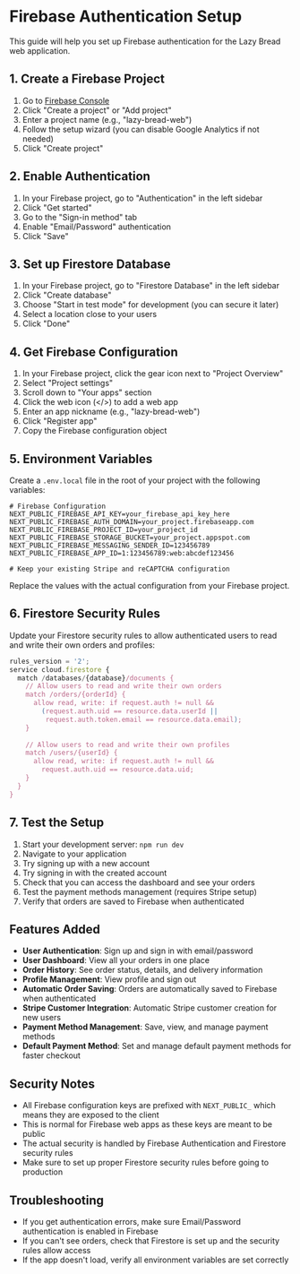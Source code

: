 # Firebase Authentication Setup

This guide will help you set up Firebase authentication for the Lazy Bread web application.

## 1. Create a Firebase Project

1. Go to [Firebase Console](https://console.firebase.google.com/)
2. Click "Create a project" or "Add project"
3. Enter a project name (e.g., "lazy-bread-web")
4. Follow the setup wizard (you can disable Google Analytics if not needed)
5. Click "Create project"

## 2. Enable Authentication

1. In your Firebase project, go to "Authentication" in the left sidebar
2. Click "Get started"
3. Go to the "Sign-in method" tab
4. Enable "Email/Password" authentication
5. Click "Save"

## 3. Set up Firestore Database

1. In your Firebase project, go to "Firestore Database" in the left sidebar
2. Click "Create database"
3. Choose "Start in test mode" for development (you can secure it later)
4. Select a location close to your users
5. Click "Done"

## 4. Get Firebase Configuration

1. In your Firebase project, click the gear icon next to "Project Overview"
2. Select "Project settings"
3. Scroll down to "Your apps" section
4. Click the web icon (</>) to add a web app
5. Enter an app nickname (e.g., "lazy-bread-web")
6. Click "Register app"
7. Copy the Firebase configuration object

## 5. Environment Variables

Create a `.env.local` file in the root of your project with the following variables:

```env
# Firebase Configuration
NEXT_PUBLIC_FIREBASE_API_KEY=your_firebase_api_key_here
NEXT_PUBLIC_FIREBASE_AUTH_DOMAIN=your_project.firebaseapp.com
NEXT_PUBLIC_FIREBASE_PROJECT_ID=your_project_id
NEXT_PUBLIC_FIREBASE_STORAGE_BUCKET=your_project.appspot.com
NEXT_PUBLIC_FIREBASE_MESSAGING_SENDER_ID=123456789
NEXT_PUBLIC_FIREBASE_APP_ID=1:123456789:web:abcdef123456

# Keep your existing Stripe and reCAPTCHA configuration
```

Replace the values with the actual configuration from your Firebase project.

## 6. Firestore Security Rules

Update your Firestore security rules to allow authenticated users to read and write their own orders and profiles:

```javascript
rules_version = '2';
service cloud.firestore {
  match /databases/{database}/documents {
    // Allow users to read and write their own orders
    match /orders/{orderId} {
      allow read, write: if request.auth != null && 
        (request.auth.uid == resource.data.userId || 
         request.auth.token.email == resource.data.email);
    }
    
    // Allow users to read and write their own profiles
    match /users/{userId} {
      allow read, write: if request.auth != null && 
        request.auth.uid == resource.data.uid;
    }
  }
}
```

## 7. Test the Setup

1. Start your development server: `npm run dev`
2. Navigate to your application
3. Try signing up with a new account
4. Try signing in with the created account
5. Check that you can access the dashboard and see your orders
6. Test the payment methods management (requires Stripe setup)
7. Verify that orders are saved to Firebase when authenticated

## Features Added

- **User Authentication**: Sign up and sign in with email/password
- **User Dashboard**: View all your orders in one place
- **Order History**: See order status, details, and delivery information
- **Profile Management**: View profile and sign out
- **Automatic Order Saving**: Orders are automatically saved to Firebase when authenticated
- **Stripe Customer Integration**: Automatic Stripe customer creation for new users
- **Payment Method Management**: Save, view, and manage payment methods
- **Default Payment Method**: Set and manage default payment methods for faster checkout

## Security Notes

- All Firebase configuration keys are prefixed with `NEXT_PUBLIC_` which means they are exposed to the client
- This is normal for Firebase web apps as these keys are meant to be public
- The actual security is handled by Firebase Authentication and Firestore security rules
- Make sure to set up proper Firestore security rules before going to production

## Troubleshooting

- If you get authentication errors, make sure Email/Password authentication is enabled in Firebase
- If you can't see orders, check that Firestore is set up and the security rules allow access
- If the app doesn't load, verify all environment variables are set correctly 